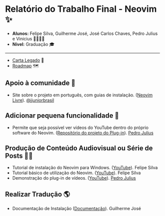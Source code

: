 # Relatório do Trabalho Final - Neovim ✨

- **Alunos:** Felipe Silva, Guilherme José, José Carlos Chaves, Pedro Julius e Vinicius 👨‍💻👩‍💻
- **Nível:** Graduação 🎓

---

- [Carta Legado](https://github.com/jjuniorbrasil/neovim-software-livre/blob/main/CARTA_LEGADO.md) 📝
- [Roadmap](https://github.com/jjuniorbrasil/neovim-software-livre/blob/main/ROADMAP.md) 🗺️

## Apoio à comunidade 🤝

- Site sobre o projeto em português, com guias de instalação. ([Neovim Livre](https://neovim-software-livre.vercel.app/)). [@jjuniorbrasil](https://github.com/jjuniorbrasil)

## Adicionar pequena funcionalidade 🧩

- Permite que seja possível ver vídeos do YouTube dentro do próprio software do Neovim. ([Repositório do projeto do Plug-in](https://github.com/Pedro-SousaM/Neovim-Youtube-Plugin/tree/main)). [Pedro Julius](https://github.com/Pedro-SousaM)

## Produção de Conteúdo Audiovisual ou Série de Posts 🎥📝

- Tutorial de instalação do Neovim para Windows. ([YouTube](https://youtu.be/Zj2KCDz4p1I)). Felipe Silva
- Tutorial básico de utilização do Neovim. ([YouTube](https://youtu.be/VH-XSRFzQW4)). Felipe Silva
- Demonstração do plug-in de vídeos. ([YouTube](https://youtu.be/5SkfxnXbDtI)). [Pedro Julius](https://github.com/Pedro-SousaM)

## Realizar Tradução 🌎

- Documentação de Instalação ([Documentação](https://github.com/jjuniorbrasil/neovim-software-livre/tree/main/public/markdown/install-pt-br)). Guilherme José


